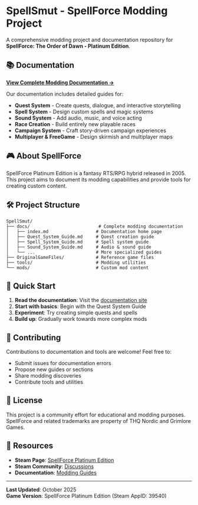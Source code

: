 # SpellSmut - SpellForce Modding Project

A comprehensive modding project and documentation repository for **SpellForce: The Order of Dawn - Platinum Edition**.

## 📚 Documentation

**[View Complete Modding Documentation →](https://alexerlewein.github.io/SpellSmut/)**

Our documentation includes detailed guides for:

- **Quest System** - Create quests, dialogue, and interactive storytelling
- **Spell System** - Design custom spells and magic systems
- **Sound System** - Add audio, music, and voice acting
- **Race Creation** - Build entirely new playable races
- **Campaign System** - Craft story-driven campaign experiences
- **Multiplayer & FreeGame** - Design skirmish and multiplayer maps

## 🎮 About SpellForce

SpellForce Platinum Edition is a fantasy RTS/RPG hybrid released in 2005. This project aims to document its modding capabilities and provide tools for creating custom content.

## 🛠️ Project Structure

```
SpellSmut/
├── docs/                          # Complete modding documentation
│   ├── index.md                  # Documentation home page
│   ├── Quest_System_Guide.md     # Quest creation guide
│   ├── Spell_System_Guide.md     # Spell system guide
│   ├── Sound_System_Guide.md     # Audio & sound guide
│   └── ...                       # More specialized guides
├── OriginalGameFiles/            # Reference game files
├── tools/                        # Modding utilities
└── mods/                         # Custom mod content

```

## 🚀 Quick Start

1. **Read the documentation**: Visit the [documentation site](https://alexerlewein.github.io/SpellSmut/)
2. **Start with basics**: Begin with the Quest System Guide
3. **Experiment**: Try creating simple quests and spells
4. **Build up**: Gradually work towards more complex mods

## 🤝 Contributing

Contributions to documentation and tools are welcome! Feel free to:

- Submit issues for documentation errors
- Propose new guides or sections
- Share modding discoveries
- Contribute tools and utilities

## 📝 License

This project is a community effort for educational and modding purposes. SpellForce and related trademarks are property of THQ Nordic and Grimlore Games.

## 🔗 Resources

- **Steam Page**: [SpellForce Platinum Edition](https://store.steampowered.com/app/39540/)
- **Steam Community**: [Discussions](https://steamcommunity.com/app/39540/discussions/)
- **Documentation**: [Modding Guides](https://alexerlewein.github.io/SpellSmut/)

---

**Last Updated**: October 2025  
**Game Version**: SpellForce Platinum Edition (Steam AppID: 39540)
